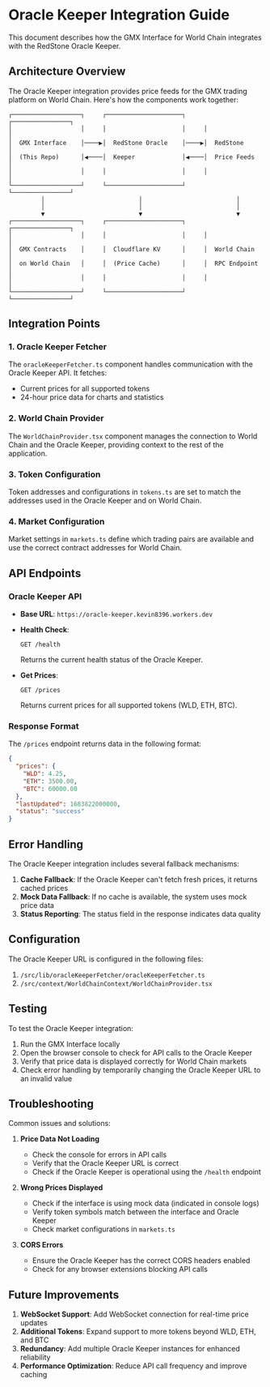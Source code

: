 # Oracle Keeper Integration Guide

This document describes how the GMX Interface for World Chain integrates with the RedStone Oracle Keeper.

## Architecture Overview

The Oracle Keeper integration provides price feeds for the GMX trading platform on World Chain. Here's how the components work together:

```
┌───────────────────┐     ┌─────────────────────┐     ┌────────────────┐
│                   │     │                     │     │                │
│  GMX Interface    │────▶│  RedStone Oracle    │────▶│  RedStone      │
│  (This Repo)      │◀────│  Keeper             │◀────│  Price Feeds   │
│                   │     │                     │     │                │
└───────────────────┘     └─────────────────────┘     └────────────────┘
         │                          │                          │
         │                          │                          │
         ▼                          ▼                          ▼
┌───────────────────┐     ┌─────────────────────┐     ┌────────────────┐
│                   │     │                     │     │                │
│  GMX Contracts    │     │  Cloudflare KV      │     │  World Chain   │
│  on World Chain   │     │  (Price Cache)      │     │  RPC Endpoint  │
│                   │     │                     │     │                │
└───────────────────┘     └─────────────────────┘     └────────────────┘
```

## Integration Points

### 1. Oracle Keeper Fetcher

The `oracleKeeperFetcher.ts` component handles communication with the Oracle Keeper API. It fetches:
- Current prices for all supported tokens
- 24-hour price data for charts and statistics

### 2. World Chain Provider

The `WorldChainProvider.tsx` component manages the connection to World Chain and the Oracle Keeper, providing context to the rest of the application.

### 3. Token Configuration

Token addresses and configurations in `tokens.ts` are set to match the addresses used in the Oracle Keeper and on World Chain.

### 4. Market Configuration

Market settings in `markets.ts` define which trading pairs are available and use the correct contract addresses for World Chain.

## API Endpoints

### Oracle Keeper API

- **Base URL**: `https://oracle-keeper.kevin8396.workers.dev`
  
- **Health Check**: 
  ```
  GET /health
  ```
  Returns the current health status of the Oracle Keeper.

- **Get Prices**:
  ```
  GET /prices
  ```
  Returns current prices for all supported tokens (WLD, ETH, BTC).

### Response Format

The `/prices` endpoint returns data in the following format:

```json
{
  "prices": {
    "WLD": 4.25,
    "ETH": 3500.00,
    "BTC": 60000.00
  },
  "lastUpdated": 1683822000000,
  "status": "success"
}
```

## Error Handling

The Oracle Keeper integration includes several fallback mechanisms:

1. **Cache Fallback**: If the Oracle Keeper can't fetch fresh prices, it returns cached prices
2. **Mock Data Fallback**: If no cache is available, the system uses mock price data
3. **Status Reporting**: The status field in the response indicates data quality

## Configuration

The Oracle Keeper URL is configured in the following files:

1. `/src/lib/oracleKeeperFetcher/oracleKeeperFetcher.ts`
2. `/src/context/WorldChainContext/WorldChainProvider.tsx`

## Testing

To test the Oracle Keeper integration:

1. Run the GMX Interface locally
2. Open the browser console to check for API calls to the Oracle Keeper
3. Verify that price data is displayed correctly for World Chain markets
4. Check error handling by temporarily changing the Oracle Keeper URL to an invalid value

## Troubleshooting

Common issues and solutions:

1. **Price Data Not Loading**
   - Check the console for errors in API calls
   - Verify that the Oracle Keeper URL is correct
   - Check if the Oracle Keeper is operational using the `/health` endpoint

2. **Wrong Prices Displayed**
   - Check if the interface is using mock data (indicated in console logs)
   - Verify token symbols match between the interface and Oracle Keeper
   - Check market configurations in `markets.ts`

3. **CORS Errors**
   - Ensure the Oracle Keeper has the correct CORS headers enabled
   - Check for any browser extensions blocking API calls

## Future Improvements

1. **WebSocket Support**: Add WebSocket connection for real-time price updates
2. **Additional Tokens**: Expand support to more tokens beyond WLD, ETH, and BTC
3. **Redundancy**: Add multiple Oracle Keeper instances for enhanced reliability
4. **Performance Optimization**: Reduce API call frequency and improve caching
